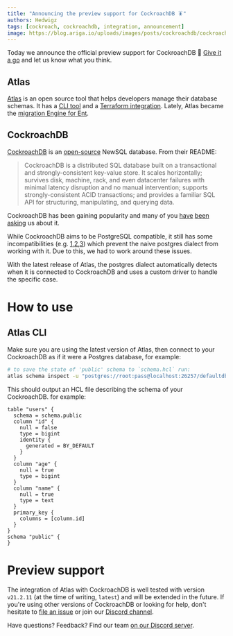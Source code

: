 ```yaml
---
title: "Announcing the preview support for CockroachDB 🪳"
authors: Hedwigz
tags: [cockroach, cockroachdb, integration, announcement]
image: https://blog.ariga.io/uploads/images/posts/cockroachdb/cockroachdb.png
---
```


Today we announce the official preview support for CockroachDB 🎉 [Give it a go](#how-to-use) and let us know what you think.

## Atlas
[Atlas](https://atlasgo.io) is an open source tool that helps developers manage their database schemas. It has a [CLI tool](https://atlasgo.io/cli/reference) and a [Terraform integration](https://atlasgo.io/blog/2022/05/04/announcing-terraform-provider). Lately, Atlas became the [migration Engine for Ent](https://entgo.io/blog/2022/01/20/announcing-new-migration-engine).

## CockroachDB
[CockroachDB](https://www.cockroachlabs.com/) is an [open-source](https://github.com/cockroachdb/cockroach) NewSQL database. From their README:
> CockroachDB is a distributed SQL database built on a transactional and strongly-consistent key-value store. It scales horizontally; survives disk, machine, rack, and even datacenter failures with minimal latency disruption and no manual intervention; supports strongly-consistent ACID transactions; and provides a familiar SQL API for structuring, manipulating, and querying data.  
  
CockroachDB has been gaining popularity and many of you [have](https://github.com/ent/ent/issues/2545) [been](https://github.com/ariga/atlas/issues/785#issue-1231951038) [asking](https://github.com/ariga/atlas/issues/785#issuecomment-1125853135) us about it.

While CockroachDB aims to be PostgreSQL compatible, it still has some incompatibilities (e.g. [1](https://github.com/cockroachdb/cockroach/issues/20296#issuecomment-1066140651),[2](https://github.com/cockroachdb/cockroach/issues/82064),[3](https://github.com/cockroachdb/cockroach/issues/81659)) which prevent the naive postgres dialect from working with it. Due to this, we had to work around these issues.  
  
With the latest release of Atlas, the postgres dialect automatically detects when it is connected to CockroachDB and uses a custom driver to handle the specific case.

# How to use
## Atlas CLI
Make sure you are using the latest version of Atlas, then connect to your CockroachDB as if it were a Postgres database, for example:
```bash
# to save the state of 'public' schema to `schema.hcl` run:
atlas schema inspect -u "postgres://root:pass@localhost:26257/defaultdb?sslmode=disable" -s "public" > schema.hcl
```
This should output an HCL file describing the schema of your CockroachDB. for example:
```hcl
table "users" {
  schema = schema.public
  column "id" {
    null = false
    type = bigint
    identity {
      generated = BY_DEFAULT
    }
  }
  column "age" {
    null = true
    type = bigint
  }
  column "name" {
    null = true
    type = text
  }
  primary_key {
    columns = [column.id]
  }
}
schema "public" {
}
```

# Preview support
The integration of Atlas with CockroachDB is well tested with version `v21.2.11` (at the time of writing, `latest`) and will be extended in the future.
If you're using other versions of CockroachDB or looking for help, don't hesitate to [file an issue](https://github.com/ariga/atlas/issues) or join our [Discord channel](https://discord.gg/zZ6sWVg6NT).

Have questions? Feedback? Find our team [on our Discord server](https://discord.gg/zZ6sWVg6NT).
